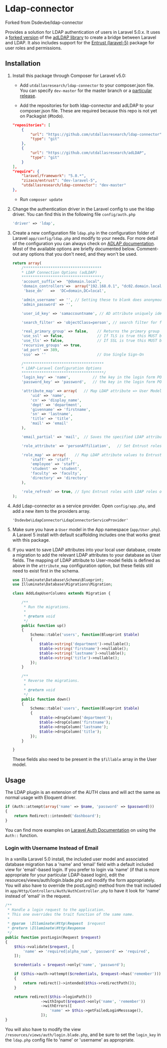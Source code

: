 # Ldap-connector
Forked from Dsdevbe/ldap-connector

Provides a solution for LDAP authentication of users in Laravel 5.0.x. It uses a [forked version](https://github.com/utdallasresearch/adLDAP/) of the [adLDAP library](https://github.com/adldap/adLDAP/) to create a bridge between Laravel and LDAP. It also includes support for the [Entrust (laravel-5)](https://github.com/Zizaco/entrust/tree/laravel-5) package for user roles and permissions.

## Installation
1. Install this package through Composer for Laravel v5.0:

    - Add `utdallasresearch/ldap-connector` to your composer.json file. You can specify `dev-master` for the master branch or a [particular release](https://github.com/utdallasresearch/ldap-connector/releases).

    - Add the repositories for both ldap-connector and adLDAP to your composer.json file. These are required because this repo is not yet on Packagist (#todo).
    
    ```json
    "repositories": [
        {
            "url": "https://github.com/utdallasresearch/ldap-connector",
            "type": "git"
        },
        {
            "url": "https://github.com/utdallasresearch/adLDAP",
            "type": "git"
        }
    ],
    "require": {
        "laravel/framework": "5.0.*",
        "zizaco/entrust": "dev-laravel-5",
        "utdallasresearch/ldap-connector": "dev-master"
    },
    ```
    - Run `composer update`


1. Change the authentication driver in the Laravel config to use the ldap driver. You can find this in the following file `config/auth.php`

    ```php
    'driver' => 'ldap',
    ```
1. Create a new configuration file `ldap.php` in the configuration folder of Laravel `app/config/ldap.php` and modify to your needs. For more detail of the configuration you can always check on [ADLAP documentation](https://github.com/adldap/adLDAP/wiki/adLDAP-Developer-API-Reference). Most of the available options are briefly documented below. Comment-out any options that you don't need, and they won't be used.
    
    ```php
    return array(
        /***********************************
        * LDAP Connection Options (adLDAP)
        ************************************/
        'account_suffix'=>  "@domain.local",
        'domain_controllers'=>  array("192.168.0.1", "dc02.domain.local"), // Load balancing domain controllers
     	 'base_dn'   =>  'DC=domain,DC=local',

        'admin_username' => '', // Setting these to blank does anonymous bind
        'admin_password' => '',

        'user_id_key' => 'samaccountname', // AD attribute uniquely identifying users (usually 'sAMAccountname')

        'search_filter' => 'objectClass=person', // search filter for finding people

        'real_primary_group' => false,    // Returns the primary group (an educated guess).
        'use_ssl' => false,               // If TLS is true this MUST be false.
        'use_tls' => false,               // If SSL is true this MUST be false.
        'recursive_groups' => true,
        'ad_port' => 389,
        'sso' => ''                       // Use Single Sign-On

        /************************************
        * LDAP-Laravel Configuration Options
        *************************************/
        'login_key' => 'name',          // the key in the login form POST data used as username
        'password_key' => 'password',   // the key in the login form POST data used as password

        'attribute_map' => array(   // Map LDAP attribute => User Model field
            'uid' => 'name',
            'cn' => 'display_name',
            'dept' => 'department',
            'givenname' => 'firstname',
            'sn' => 'lastname',
            'title' => 'title',
            'mail' => 'email'
        ),

        'email_partial' => 'mail',  // Saves the specified LDAP attribute as the part before the @

        'role_attribute' => 'personAffiliation',   // Set Entrust roles using specified LDAP attribute

        'role_map' => array(    // Map LDAP attribute values to Entrust role names
            'staff' => 'staff',
            'employee' => 'staff',
            'student' => 'student',
            'faculty' => 'faculty',
            'directory' => 'directory'
        ),

        'role_refresh' => true, // Sync Entrust roles with LDAP roles on login
    );
    ```

1. Add Ldap-connector as a service provider. Open `config/app.php`, and add a new item to the providers array.
	
	```
	'Dsdevbe\LdapConnector\LdapConnectorServiceProvider'
	```

1. Make sure you have a `User` model in the App namespace (`app/User.php`). A Laravel 5 install with default scaffolding includes one that works great with this package.

1. If you want to save LDAP attributes into your local user database, create a migration to add the relevant LDAP attributes to your database as User fields. The mapping of LDAP attribute to User-model fields is defined as above in the `attribute_map` configuration option, but these fields still need to exist first in the schema.

    ```php
    use Illuminate\Database\Schema\Blueprint;
    use Illuminate\Database\Migrations\Migration;

    class AddLdapUserColumns extends Migration {

        /**
         * Run the migrations.
         *
         * @return void
         */
        public function up()
        {
            Schema::table('users', function(Blueprint $table)
            {
                $table->string('department')->nullable();
                $table->string('firstname')->nullable();
                $table->string('lastname')->nullable();
                $table->string('title')->nullable();
            });
        }

        /**
         * Reverse the migrations.
         *
         * @return void
         */
        public function down()
        {
            Schema::table('users', function(Blueprint $table)
            {
                $table->dropColumn('department');
                $table->dropColumn('firstname');
                $table->dropColumn('lastname');
                $table->dropColumn('title');
            });
        }

    }
    ```

    These fields also need to be present in the `$fillable` array in the User model.

## Usage

The LDAP plugin is an extension of the AUTH class and will act the same as normal usage with Eloquent driver.
    
```php
if (Auth::attempt(array('name' => $name, 'password' => $password)))
{
    return Redirect::intended('dashboard');
}
```

You can find more examples on [Laravel Auth Documentation](http://laravel.com/docs/master/authentication) on using the `Auth::` function.

### Login with Username Instead of Email
In a vanilla Laravel 5.0 install, the included user model and associated database migration has a 'name' and 'email' field with a default included view for 'email'-based login. If you prefer to login via 'name' (if that is more appropriate for your particular LDAP-based login), edit the resources/views/auth/login.blade.php and modify the form appropriately. You will also have to override the postLogin() method from the trait included in `app/Http/Controllers/Auth/AuthController.php` to have it look for 'name' instead of 'email' in the request.

```php
/**
 * Handle a login request to the application.
 * This one overrides the trait function of the same name.
 *
 * @param  \Illuminate\Http\Request  $request
 * @return \Illuminate\Http\Response
 */
public function postLogin(Request $request)
{
    $this->validate($request, [
        'name' => 'required|alpha_num', 'password' => 'required',
    ]);

    $credentials = $request->only('name', 'password');

    if ($this->auth->attempt($credentials, $request->has('remember')))
    {
        return redirect()->intended($this->redirectPath());
    }

    return redirect($this->loginPath())
                ->withInput($request->only('name', 'remember'))
                ->withErrors([
                    'name' => $this->getFailedLoginMesssage(),
                ]);
}
```

You will also have to modify the view `/resources/views/auth/login.blade.php`, and be sure to set the `login_key` in the `ldap.php` config file to 'name' or 'username' as appropriate.